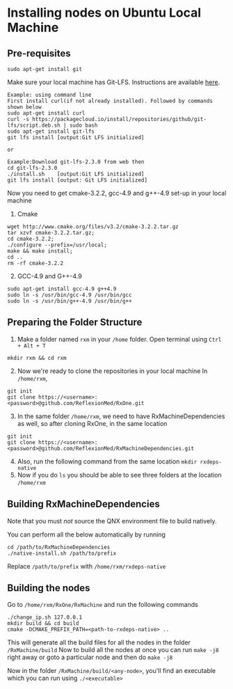 # Installing nodes on Ubuntu Local Machine
## Pre-requisites
```
sudo apt-get install git
```
Make sure your local machine has Git-LFS. Instructions are available [here](https://git-lfs.github.com/).
```
Example: using command line
First install curl(if not already installed). Followed by commands shown below
sudo apt-get install curl
curl -s https://packagecloud.io/install/repositories/github/git-lfs/script.deb.sh | sudo bash
sudo apt-get install git-lfs
git lfs install [output:Git LFS initialized] 
 
or

Example:Download git-lfs-2.3.0 from web then  
cd git-lfs-2.3.0  
./install.sh    [output:Git LFS initialized]  
git lfs install [output: Git LFS initialized]  
```
Now you need to get cmake-3.2.2, gcc-4.9 and g++-4.9 set-up in your local machine
1. Cmake
```
wget http://www.cmake.org/files/v3.2/cmake-3.2.2.tar.gz
tar xzvf cmake-3.2.2.tar.gz;
cd cmake-3.2.2;
./configure --prefix=/usr/local;
make && make install;
cd ..
rm -rf cmake-3.2.2
```
2. GCC-4.9 and G++-4.9
  ```
  sudo apt-get install gcc-4.9 g++4.9
  sudo ln -s /usr/bin/gcc-4.9 /usr/bin/gcc 
  sudo ln -s /usr/bin/g++-4.9 /usr/bin/g++ 
  ```

## Preparing the Folder Structure
1. Make a folder named `rxm` in your `/home` folder. Open terminal using <code>Ctrl + Alt + T</code>
```
mkdir rxm && cd rxm
```
2. Now we're ready to clone the repositories in your local machine
   In `/home/rxm`,
```
git init
git clone https://<username>:<password>@github.com/ReflexionMed/RxOne.git

```
3. In the same folder `/home/rxm`, we need to have RxMachineDependencies as well, so after cloning RxOne, in the same location
```
git init
git clone https://<username>:<password>@github.com/ReflexionMed/RxMachineDependencies.git
```
4. Also, run the following command from the same location
`mkdir rxdeps-native`
5. Now if you do `ls` you should be able to see three folders at the location `/home/rxm`

## Building RxMachineDependencies

Note that you must *not* source the QNX environment file to build natively.

You can perform all the below automatically by running

```shell
cd /path/to/RxMachineDependencies
./native-install.sh /path/to/prefix
```

Replace `/path/to/prefix` with `/home/rxm/rxdeps-native`

## Building the nodes
Go to `/home/rxm/RxOne/RxMachine` and run the following commands
```
./change_ip.sh 127.0.0.1
mkdir build && cd build
cmake -DCMAKE_PREFIX_PATH=<path-to-rxdeps-native> ..
```
This will generate all the build files for all the nodes in the folder `/RxMachine/build`
Now to build all the nodes at once you can run `make -j8` right away or goto a particular node and then do `make -j8`

Now in the folder `/RxMachine/build/<any-node>`, you'll find an executable which you can run using `./<executable>`

